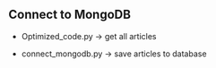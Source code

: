 ## Connect to MongoDB

- Optimized_code.py -> get all articles

- connect_mongodb.py -> save articles to database
